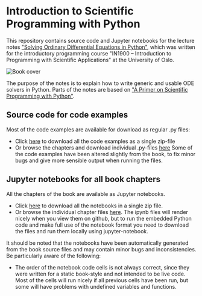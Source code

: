 # Introduction to Scientific Programming with Python

This repository contains source code and Jupyter notebooks for the lecture notes ["Solving Ordinary Differential Equations in Python"](./ode_book.pdf),
which was written for the introductory programming course "IN1900 – Introduction to Programming with Scientific Applications" at the University of Oslo.

![Book cover](figs/cover.jpg)

The purpose of the notes is to explain how to write generic and usable
ODE solvers in Python. Parts of the notes are based on ["A Primer on Scientific Programming with Python"](https://link.springer.com/book/10.1007/978-3-662-49887-3).

## Source code for code examples
Most of the code examples are available for download as regular .py files:
* Click [here](./src.zip) to download all the code examples as a single zip-file
* Or browse the chapters and download individual .py-files [here](https://github.com/sundnes/solving_odes_in_python/tree/master/docs/src)
Some of the code examples have been altered slightly from the book, to fix minor bugs
and give more sensible output when running the files.

## Jupyter notebooks for all book chapters
All the chapters of the book are available as Jupyter notebooks.
* Click [here](./ipynb.zip) to download all the notebooks in a  single zip file.
* Or browse the individual chapter files [here](https://github.com/sundnes/solving_odes_in_python/tree/master/docs/ipynb).
  The ipynb files will render nicely when you view them on github, but to run the
  embedded Python code and make full use of the notebook format you need to
  download the files and run them locally using jupyter-notebook.

It should be noted that the notebooks have been automatically generated from the book
source files and may contain minor bugs and inconsistencies. Be particularly aware
of the following:
* The order of the notebook code cells is not always correct, since they were written
  for a static book-style and not intended to be live code. Most of the cells will
  run nicely if all previous cells have been run, but some will have problems with
  undefined variables and functions.
